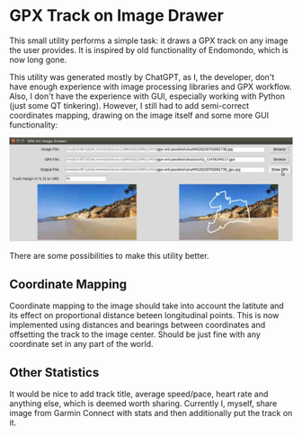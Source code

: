# GPX Track on Image Drawer

This small utility performs a simple task: it draws a GPX track on any image the user provides. It is inspired by old
functionality of Endomondo, which is now long gone.

This utility was generated mostly by ChatGPT, as I, the developer, don't have enough experience with image processing
libraries and GPX workflow. Also, I don't have the experience with GUI, especially working with Python (just some QT
tinkering). However, I still had to add semi-correct coordinates mapping, drawing on the image itself and some more GUI
functionality:

![GPX Track on Image Drawer](screenshot/2023-08-29%2009-57-21-gpx-gui-darauble.jpg?raw=true)

There are some possibilities to make this utility better.

## Coordinate Mapping

Coordinate mapping to the image should take into account the latitute and its effect on proportional distance beteen
longitudinal points. This is now implemented using distances and bearings between coordinates and offsetting the track
to the image center. Should be just fine with any coordinate set in any part of the world.

## Other Statistics

It would be nice to add track title, average speed/pace, heart rate and anything else, which is deemed worth sharing.
Currently I, myself, share image from Garmin Connect with stats and then additionally put the track on it.
